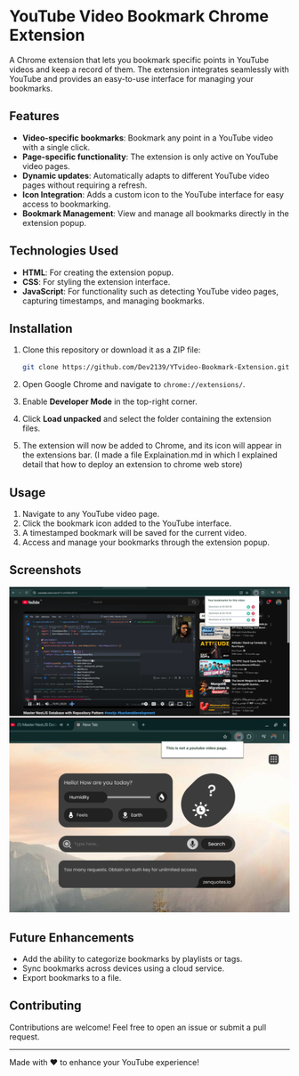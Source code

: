 # YouTube Video Bookmark Chrome Extension

A Chrome extension that lets you bookmark specific points in YouTube videos and keep a record of them. The extension integrates seamlessly with YouTube and provides an easy-to-use interface for managing your bookmarks.

## Features

- **Video-specific bookmarks**: Bookmark any point in a YouTube video with a single click.
- **Page-specific functionality**: The extension is only active on YouTube video pages.
- **Dynamic updates**: Automatically adapts to different YouTube video pages without requiring a refresh.
- **Icon Integration**: Adds a custom icon to the YouTube interface for easy access to bookmarking.
- **Bookmark Management**: View and manage all bookmarks directly in the extension popup.

## Technologies Used

- **HTML**: For creating the extension popup.
- **CSS**: For styling the extension interface.
- **JavaScript**: For functionality such as detecting YouTube video pages, capturing timestamps, and managing bookmarks.

## Installation

1. Clone this repository or download it as a ZIP file:
   ```bash
   git clone https://github.com/Dev2139/YTvideo-Bookmark-Extension.git
   ```

2. Open Google Chrome and navigate to `chrome://extensions/`.

3. Enable **Developer Mode** in the top-right corner.

4. Click **Load unpacked** and select the folder containing the extension files.

5. The extension will now be added to Chrome, and its icon will appear in the extensions bar.
  (I made a file Explaination.md in which I explained detail that how to deploy an extension to chrome web store)

## Usage

1. Navigate to any YouTube video page.
2. Click the bookmark icon added to the YouTube interface.
3. A timestamped bookmark will be saved for the current video.
4. Access and manage your bookmarks through the extension popup.

## Screenshots

![Screenshot of the extension interface](1.png)
![Screenshot of the extension interface](2.png)

## Future Enhancements

- Add the ability to categorize bookmarks by playlists or tags.
- Sync bookmarks across devices using a cloud service.
- Export bookmarks to a file.

## Contributing

Contributions are welcome! Feel free to open an issue or submit a pull request.

---

Made with ❤️ to enhance your YouTube experience!
